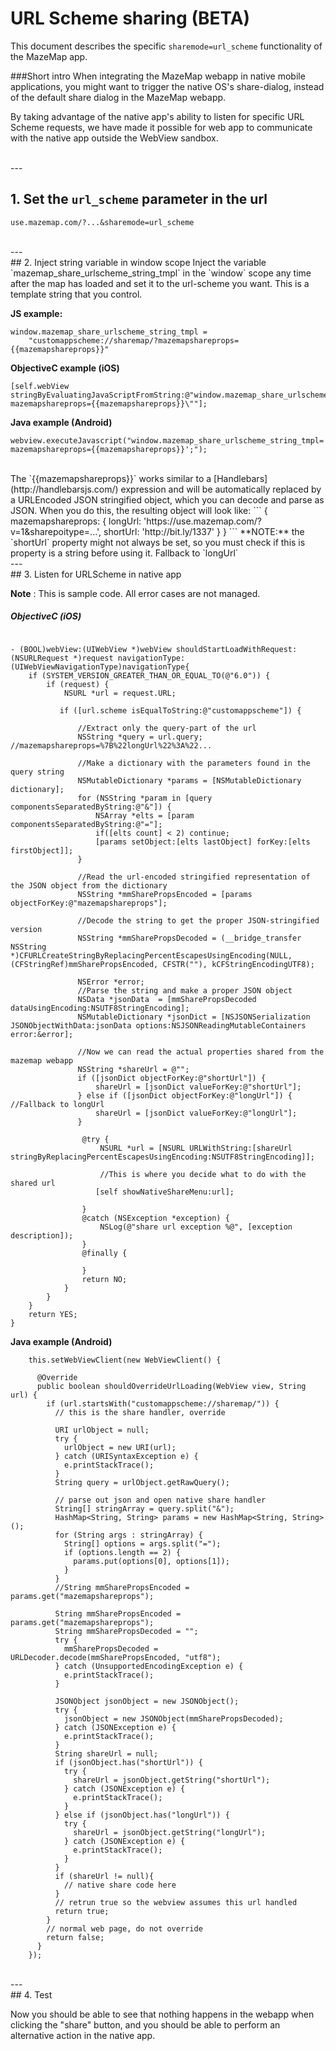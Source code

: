 
# URL Scheme sharing **(BETA)**
This document describes the specific `sharemode=url_scheme` functionality of the MazeMap app.

###Short intro
When integrating the MazeMap webapp in native mobile applications, you might want to trigger the native OS's share-dialog, instead of the default share dialog in the MazeMap webapp.

By taking advantage of the native app's ability to listen for specific URL Scheme requests, we have made it possible for web app to communicate with the native app outside the WebView sandbox.

<br>
---
<br>

## 1. Set the `url_scheme` parameter in the url
`use.mazemap.com/?...&sharemode=url_scheme`

<br>
---
<br>
## 2. Inject string variable in window scope
Inject the variable `mazemap_share_urlscheme_string_tmpl` in the `window` scope any time after the map has loaded and set it to the url-scheme you want. This is a template string that you control.

 **JS example:**
```
window.mazemap_share_urlscheme_string_tmpl =
    "customappscheme://sharemap/?mazemapshareprops={{mazemapshareprops}}"
```

**ObjectiveC example (iOS)**
```
[self.webView stringByEvaluatingJavaScriptFromString:@"window.mazemap_share_urlscheme_string_tmpl=\"customappscheme://sharemap/?mazemapshareprops={{mazemapshareprops}}\""];
```

**Java example (Android)**
```
webview.executeJavascript("window.mazemap_share_urlscheme_string_tmpl='customappscheme://sharemap/?mazemapshareprops={{mazemapshareprops}}';");
```
<br>
 The `{{mazemapshareprops}}` works similar to a [Handlebars](http://handlebarsjs.com/) expression and will be automatically replaced by a URLEncoded JSON stringified object, which you can decode and parse as JSON. When you do this, the resulting object will look like:
 ```
    {
      mazemapshareprops:
      {
        longUrl: 'https://use.mazemap.com/?v=1&sharepoitype=...',
        shortUrl: 'http://bit.ly/1337'
      }
    }
 ```
 **NOTE:** the `shortUrl` property might not always be set, so you must check if this is property is a string before using it. Fallback to `longUrl`


<br>
---
<br>
## 3. Listen for URLScheme in native app

**Note** : This is sample code. All error cases are not managed.

##### ObjectiveC (iOS)


```

- (BOOL)webView:(UIWebView *)webView shouldStartLoadWithRequest:(NSURLRequest *)request navigationType:(UIWebViewNavigationType)navigationType{
    if (SYSTEM_VERSION_GREATER_THAN_OR_EQUAL_TO(@"6.0")) {
        if (request) {
            NSURL *url = request.URL;

           if ([url.scheme isEqualToString:@"customappscheme"]) {

               //Extract only the query-part of the url
               NSString *query = url.query; //mazemapshareprops=%7B%22longUrl%22%3A%22...

               //Make a dictionary with the parameters found in the query string
               NSMutableDictionary *params = [NSMutableDictionary dictionary];
               for (NSString *param in [query componentsSeparatedByString:@"&"]) {
                   NSArray *elts = [param componentsSeparatedByString:@"="];
                   if([elts count] < 2) continue;
                   [params setObject:[elts lastObject] forKey:[elts firstObject]];
               }

               //Read the url-encoded stringified representation of the JSON object from the dictionary
               NSString *mmSharePropsEncoded = [params objectForKey:@"mazemapshareprops"];

               //Decode the string to get the proper JSON-stringified version
               NSString *mmSharePropsDecoded = (__bridge_transfer NSString *)CFURLCreateStringByReplacingPercentEscapesUsingEncoding(NULL, (CFStringRef)mmSharePropsEncoded, CFSTR(""), kCFStringEncodingUTF8);

               NSError *error;
               //Parse the string and make a proper JSON object
               NSData *jsonData  = [mmSharePropsDecoded dataUsingEncoding:NSUTF8StringEncoding];
               NSMutableDictionary *jsonDict = [NSJSONSerialization JSONObjectWithData:jsonData options:NSJSONReadingMutableContainers error:&error];

               //Now we can read the actual properties shared from the mazemap webapp
               NSString *shareUrl = @"";
               if ([jsonDict objectForKey:@"shortUrl"]) {
                   shareUrl = [jsonDict valueForKey:@"shortUrl"];
               } else if ([jsonDict objectForKey:@"longUrl"]) { //Fallback to longUrl
                   shareUrl = [jsonDict valueForKey:@"longUrl"];
               }

                @try {
                    NSURL *url = [NSURL URLWithString:[shareUrl stringByReplacingPercentEscapesUsingEncoding:NSUTF8StringEncoding]];

                    //This is where you decide what to do with the shared url
                   [self showNativeShareMenu:url];

                }
                @catch (NSException *exception) {
                    NSLog(@"share url exception %@", [exception description]);
                }
                @finally {

                }
                return NO;
            }
        }
    }
    return YES;
}

```
**Java example (Android)**
```
    this.setWebViewClient(new WebViewClient() {

      @Override
      public boolean shouldOverrideUrlLoading(WebView view, String url) {
        if (url.startsWith("customappscheme://sharemap/")) {
          // this is the share handler, override

          URI urlObject = null;
          try {
            urlObject = new URI(url);
          } catch (URISyntaxException e) {
            e.printStackTrace();
          }
          String query = urlObject.getRawQuery();

          // parse out json and open native share handler
          String[] stringArray = query.split("&");
          HashMap<String, String> params = new HashMap<String, String>();
          for (String args : stringArray) {
            String[] options = args.split("=");
            if (options.length == 2) {
              params.put(options[0], options[1]);
            }
          }
          //String mmSharePropsEncoded = params.get("mazemapshareprops");

          String mmSharePropsEncoded = params.get("mazemapshareprops");
          String mmSharePropsDecoded = "";
          try {
            mmSharePropsDecoded = URLDecoder.decode(mmSharePropsEncoded, "utf8");
          } catch (UnsupportedEncodingException e) {
            e.printStackTrace();
          }

          JSONObject jsonObject = new JSONObject();
          try {
            jsonObject = new JSONObject(mmSharePropsDecoded);
          } catch (JSONException e) {
            e.printStackTrace();
          }
          String shareUrl = null;
          if (jsonObject.has("shortUrl")) {
            try {
              shareUrl = jsonObject.getString("shortUrl");
            } catch (JSONException e) {
              e.printStackTrace();
            }
          } else if (jsonObject.has("longUrl")) {
            try {
              shareUrl = jsonObject.getString("longUrl");
            } catch (JSONException e) {
              e.printStackTrace();
            }
          }
          if (shareUrl != null){
            // native share code here
          }
          // retrun true so the webview assumes this url handled
          return true;
        }
        // normal web page, do not override
        return false;
      }
    });
```

<br>
---
<br>
## 4. Test

Now you should be able to see that nothing happens in the webapp when clicking the "share" button, and you should be able to perform an alternative action in the native app.

<br><br>
